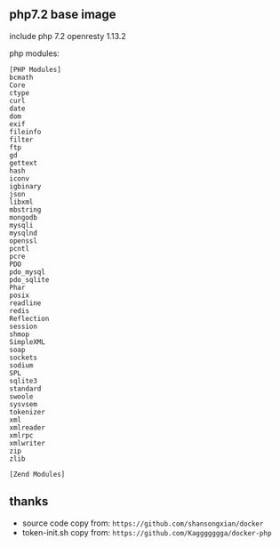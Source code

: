 ## php7.2 base image
include php 7.2 openresty 1.13.2


php modules:
```
[PHP Modules]
bcmath
Core
ctype
curl
date
dom
exif
fileinfo
filter
ftp
gd
gettext
hash
iconv
igbinary
json
libxml
mbstring
mongodb
mysqli
mysqlnd
openssl
pcntl
pcre
PDO
pdo_mysql
pdo_sqlite
Phar
posix
readline
redis
Reflection
session
shmop
SimpleXML
soap
sockets
sodium
SPL
sqlite3
standard
swoole
sysvsem
tokenizer
xml
xmlreader
xmlrpc
xmlwriter
zip
zlib

[Zend Modules]
```
## thanks
- source code copy from: `https://github.com/shansongxian/docker`
- token-init.sh copy from:  `https://github.com/Kaggggggga/docker-php`
